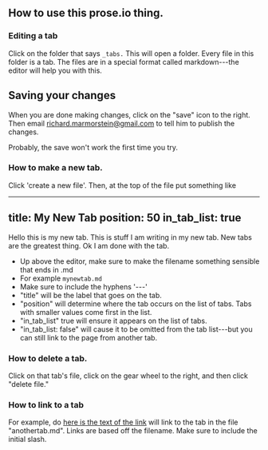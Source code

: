 ## How to use this prose.io thing.

### Editing a tab
Click on the folder that says `_tabs.`
This will open a folder. Every file in this folder is a tab.
The files are in a special format called markdown---the editor will help you with this.

## Saving your changes
When you are done making changes, click on the "save" icon to the right. Then email richard.marmorstein@gmail.com to tell him to publish the changes.

Probably, the save won't work the first time you try.

### How to make a new tab.
Click 'create a new file'. Then, at the top of the file put something like

---
title: My New Tab
position: 50
in_tab_list: true
---
Hello this is my new tab.
This is stuff I am writing in my new tab.
New tabs are the greatest thing.
Ok I am done with the tab.

* Up above the editor, make sure to make the filename something sensible that ends in .md
* For example `mynewtab.md`
* Make sure to include the hyphens '---'
* "title" will be the label that goes on the tab.
* "position" will determine where the tab occurs on the list of tabs. Tabs with smaller values come first in the list.
* "in_tab_list" true will ensure it appears on the list of tabs. 
* "in_tab_list: false" will cause it to be omitted from the tab list---but you can still link to the page from another tab.

### How to delete a tab.

Click on that tab's file, click on the gear wheel to the right, and then click "delete file."

### How to link to a tab

For example, do [here is the text of the link](/anothertab) will link to the tab in the file "anothertab.md". Links are based off the filename. Make sure to include the initial slash.
